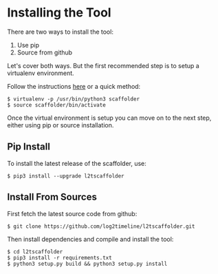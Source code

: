 # Installing the Tool

There are two ways to install the tool:

1. Use pip
2. Source from github

Let's cover both ways. But the first recommended step is to setup a virtualenv
environment.

Follow the instructions
[here](Setting-Up-Virtualenv.md) or a quick method:

```
$ virtualenv -p /usr/bin/python3 scaffolder
$ source scaffolder/bin/activate
```

Once the virtual environment is setup you can move on to the next step, either
using pip or source installation.

## Pip Install

To install the latest release of the scaffolder, use:

```
$ pip3 install --upgrade l2tscaffolder
```

## Install From Sources

First fetch the latest source code from github:

```
$ git clone https://github.com/log2timeline/l2tscaffolder.git
```

Then install dependencies and compile and install the tool:

```
$ cd l2tscaffolder
$ pip3 install -r requirements.txt
$ python3 setup.py build && python3 setup.py install
```

